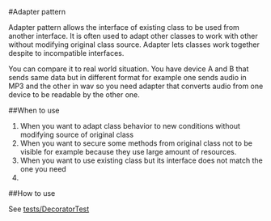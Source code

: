 #Adapter pattern

Adapter pattern allows the interface of existing class to be used from another interface. It is often used to adapt
other classes to work with other without modifying original class source. Adapter lets classes work together despite to
incompatible interfaces.

You can compare it to real world situation. You have device A and B that sends same data but in different format for example
one sends audio in MP3 and the other in wav so you need adapter that converts audio from one device to be readable by
the other one. 

##When to use

1. When you want to adapt class behavior to new conditions without modifying source of original class
2. When you want to secure some methods from original class not to be visible for example because they use large
amount of resources.
3. When you want to use existing class but its interface does not match the one you need
4. 

##How to use

See [tests/DecoratorTest](/tests/DecoratorTest.php)